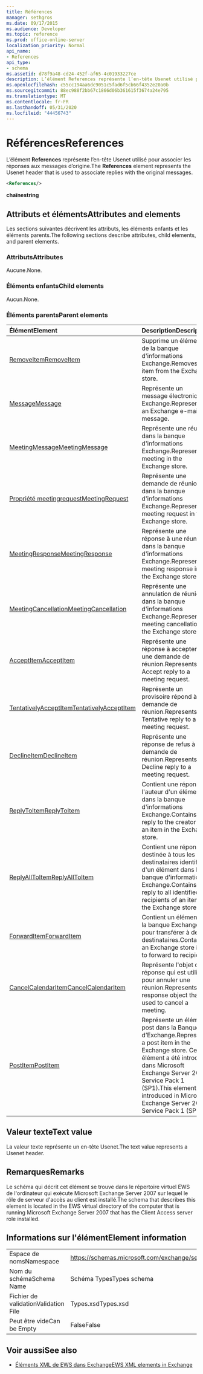 ```yaml
---
title: Références
manager: sethgros
ms.date: 09/17/2015
ms.audience: Developer
ms.topic: reference
ms.prod: office-online-server
localization_priority: Normal
api_name:
- References
api_type:
- schema
ms.assetid: d78f9a48-cd24-452f-af65-4c01933227ce
description: L’élément References représente l’en-tête Usenet utilisé pour associer les réponses aux messages d’origine.
ms.openlocfilehash: c55cc194aa6dc9051c5fad6f5cb66f4352e20a0b
ms.sourcegitcommit: 88ec988f2bb67c1866d06b361615f3674a24e795
ms.translationtype: MT
ms.contentlocale: fr-FR
ms.lasthandoff: 05/31/2020
ms.locfileid: "44456743"
---
```

# <a name="references"></a><span data-ttu-id="edc8c-103">Références</span><span class="sxs-lookup"><span data-stu-id="edc8c-103">References</span></span>

<span data-ttu-id="edc8c-104">L’élément **References** représente l’en-tête Usenet utilisé pour associer les réponses aux messages d’origine.</span><span class="sxs-lookup"><span data-stu-id="edc8c-104">The **References** element represents the Usenet header that is used to associate replies with the original messages.</span></span> 
  
```xml
<References/>
```

 <span data-ttu-id="edc8c-105">**chaîne**</span><span class="sxs-lookup"><span data-stu-id="edc8c-105">**string**</span></span>
## <a name="attributes-and-elements"></a><span data-ttu-id="edc8c-106">Attributs et éléments</span><span class="sxs-lookup"><span data-stu-id="edc8c-106">Attributes and elements</span></span>

<span data-ttu-id="edc8c-107">Les sections suivantes décrivent les attributs, les éléments enfants et les éléments parents.</span><span class="sxs-lookup"><span data-stu-id="edc8c-107">The following sections describe attributes, child elements, and parent elements.</span></span>
  
### <a name="attributes"></a><span data-ttu-id="edc8c-108">Attributs</span><span class="sxs-lookup"><span data-stu-id="edc8c-108">Attributes</span></span>

<span data-ttu-id="edc8c-109">Aucune.</span><span class="sxs-lookup"><span data-stu-id="edc8c-109">None.</span></span>
  
### <a name="child-elements"></a><span data-ttu-id="edc8c-110">Éléments enfants</span><span class="sxs-lookup"><span data-stu-id="edc8c-110">Child elements</span></span>

<span data-ttu-id="edc8c-111">Aucun.</span><span class="sxs-lookup"><span data-stu-id="edc8c-111">None.</span></span>
  
### <a name="parent-elements"></a><span data-ttu-id="edc8c-112">Éléments parents</span><span class="sxs-lookup"><span data-stu-id="edc8c-112">Parent elements</span></span>

|<span data-ttu-id="edc8c-113">**Élément**</span><span class="sxs-lookup"><span data-stu-id="edc8c-113">**Element**</span></span>|<span data-ttu-id="edc8c-114">**Description**</span><span class="sxs-lookup"><span data-stu-id="edc8c-114">**Description**</span></span>|
|:-----|:-----|
|[<span data-ttu-id="edc8c-115">RemoveItem</span><span class="sxs-lookup"><span data-stu-id="edc8c-115">RemoveItem</span></span>](removeitem.md) <br/> |<span data-ttu-id="edc8c-116">Supprime un élément de la banque d'informations Exchange.</span><span class="sxs-lookup"><span data-stu-id="edc8c-116">Removes an item from the Exchange store.</span></span>  <br/> |
|[<span data-ttu-id="edc8c-117">Message</span><span class="sxs-lookup"><span data-stu-id="edc8c-117">Message</span></span>](message-ex15websvcsotherref.md) <br/> |<span data-ttu-id="edc8c-118">Représente un message électronique Exchange.</span><span class="sxs-lookup"><span data-stu-id="edc8c-118">Represents an Exchange e-mail message.</span></span>  <br/> |
|[<span data-ttu-id="edc8c-119">MeetingMessage</span><span class="sxs-lookup"><span data-stu-id="edc8c-119">MeetingMessage</span></span>](meetingmessage.md) <br/> |<span data-ttu-id="edc8c-120">Représente une réunion dans la banque d'informations Exchange.</span><span class="sxs-lookup"><span data-stu-id="edc8c-120">Represents a meeting in the Exchange store.</span></span>  <br/> |
|[<span data-ttu-id="edc8c-121">Propriété meetingrequest</span><span class="sxs-lookup"><span data-stu-id="edc8c-121">MeetingRequest</span></span>](meetingrequest.md) <br/> |<span data-ttu-id="edc8c-122">Représente une demande de réunion dans la banque d'informations Exchange.</span><span class="sxs-lookup"><span data-stu-id="edc8c-122">Represents a meeting request in the Exchange store.</span></span>  <br/> |
|[<span data-ttu-id="edc8c-123">MeetingResponse</span><span class="sxs-lookup"><span data-stu-id="edc8c-123">MeetingResponse</span></span>](meetingresponse.md) <br/> |<span data-ttu-id="edc8c-124">Représente une réponse à une réunion dans la banque d'informations Exchange.</span><span class="sxs-lookup"><span data-stu-id="edc8c-124">Represents a meeting response in the Exchange store.</span></span>  <br/> |
|[<span data-ttu-id="edc8c-125">MeetingCancellation</span><span class="sxs-lookup"><span data-stu-id="edc8c-125">MeetingCancellation</span></span>](meetingcancellation.md) <br/> |<span data-ttu-id="edc8c-126">Représente une annulation de réunion dans la banque d'informations Exchange.</span><span class="sxs-lookup"><span data-stu-id="edc8c-126">Represents a meeting cancellation in the Exchange store.</span></span>  <br/> |
|[<span data-ttu-id="edc8c-127">AcceptItem</span><span class="sxs-lookup"><span data-stu-id="edc8c-127">AcceptItem</span></span>](acceptitem.md) <br/> |<span data-ttu-id="edc8c-128">Représente une réponse à accepter à une demande de réunion.</span><span class="sxs-lookup"><span data-stu-id="edc8c-128">Represents an Accept reply to a meeting request.</span></span>  <br/> |
|[<span data-ttu-id="edc8c-129">TentativelyAcceptItem</span><span class="sxs-lookup"><span data-stu-id="edc8c-129">TentativelyAcceptItem</span></span>](tentativelyacceptitem.md) <br/> |<span data-ttu-id="edc8c-130">Représente un provisoire répond à une demande de réunion.</span><span class="sxs-lookup"><span data-stu-id="edc8c-130">Represents a Tentative reply to a meeting request.</span></span>  <br/> |
|[<span data-ttu-id="edc8c-131">DeclineItem</span><span class="sxs-lookup"><span data-stu-id="edc8c-131">DeclineItem</span></span>](declineitem.md) <br/> |<span data-ttu-id="edc8c-132">Représente une réponse de refus à une demande de réunion.</span><span class="sxs-lookup"><span data-stu-id="edc8c-132">Represents a Decline reply to a meeting request.</span></span>  <br/> |
|[<span data-ttu-id="edc8c-133">ReplyToItem</span><span class="sxs-lookup"><span data-stu-id="edc8c-133">ReplyToItem</span></span>](replytoitem.md) <br/> |<span data-ttu-id="edc8c-134">Contient une réponse à l'auteur d'un élément dans la banque d'informations Exchange.</span><span class="sxs-lookup"><span data-stu-id="edc8c-134">Contains a reply to the creator of an item in the Exchange store.</span></span>  <br/> |
|[<span data-ttu-id="edc8c-135">ReplyAllToItem</span><span class="sxs-lookup"><span data-stu-id="edc8c-135">ReplyAllToItem</span></span>](replyalltoitem.md) <br/> |<span data-ttu-id="edc8c-136">Contient une réponse destinée à tous les destinataires identifiés d'un élément dans la banque d'informations Exchange.</span><span class="sxs-lookup"><span data-stu-id="edc8c-136">Contains a reply to all identified recipients of an item in the Exchange store.</span></span>  <br/> |
|[<span data-ttu-id="edc8c-137">ForwardItem</span><span class="sxs-lookup"><span data-stu-id="edc8c-137">ForwardItem</span></span>](forwarditem.md) <br/> |<span data-ttu-id="edc8c-138">Contient un élément de la banque Exchange pour transférer à des destinataires.</span><span class="sxs-lookup"><span data-stu-id="edc8c-138">Contains an Exchange store item to forward to recipients.</span></span>  <br/> |
|[<span data-ttu-id="edc8c-139">CancelCalendarItem</span><span class="sxs-lookup"><span data-stu-id="edc8c-139">CancelCalendarItem</span></span>](cancelcalendaritem.md) <br/> |<span data-ttu-id="edc8c-140">Représente l'objet de réponse qui est utilisé pour annuler une réunion.</span><span class="sxs-lookup"><span data-stu-id="edc8c-140">Represents the response object that is used to cancel a meeting.</span></span>  <br/> |
|[<span data-ttu-id="edc8c-141">PostItem</span><span class="sxs-lookup"><span data-stu-id="edc8c-141">PostItem</span></span>](postitem.md) <br/> |<span data-ttu-id="edc8c-142">Représente un élément post dans la Banque d’Exchange.</span><span class="sxs-lookup"><span data-stu-id="edc8c-142">Represents a post item in the Exchange store.</span></span> <span data-ttu-id="edc8c-143">Cet élément a été introduit dans Microsoft Exchange Server 2007 Service Pack 1 (SP1).</span><span class="sxs-lookup"><span data-stu-id="edc8c-143">This element was introduced in Microsoft Exchange Server 2007 Service Pack 1 (SP1).</span></span>  <br/> |
   
## <a name="text-value"></a><span data-ttu-id="edc8c-144">Valeur texte</span><span class="sxs-lookup"><span data-stu-id="edc8c-144">Text value</span></span>

<span data-ttu-id="edc8c-145">La valeur texte représente un en-tête Usenet.</span><span class="sxs-lookup"><span data-stu-id="edc8c-145">The text value represents a Usenet header.</span></span>
  
## <a name="remarks"></a><span data-ttu-id="edc8c-146">Remarques</span><span class="sxs-lookup"><span data-stu-id="edc8c-146">Remarks</span></span>

<span data-ttu-id="edc8c-147">Le schéma qui décrit cet élément se trouve dans le répertoire virtuel EWS de l'ordinateur qui exécute Microsoft Exchange Server 2007 sur lequel le rôle de serveur d'accès au client est installé.</span><span class="sxs-lookup"><span data-stu-id="edc8c-147">The schema that describes this element is located in the EWS virtual directory of the computer that is running Microsoft Exchange Server 2007 that has the Client Access server role installed.</span></span>
  
## <a name="element-information"></a><span data-ttu-id="edc8c-148">Informations sur l'élément</span><span class="sxs-lookup"><span data-stu-id="edc8c-148">Element information</span></span>

|||
|:-----|:-----|
|<span data-ttu-id="edc8c-149">Espace de noms</span><span class="sxs-lookup"><span data-stu-id="edc8c-149">Namespace</span></span>  <br/> |https://schemas.microsoft.com/exchange/services/2006/types  <br/> |
|<span data-ttu-id="edc8c-150">Nom du schéma</span><span class="sxs-lookup"><span data-stu-id="edc8c-150">Schema Name</span></span>  <br/> |<span data-ttu-id="edc8c-151">Schéma Types</span><span class="sxs-lookup"><span data-stu-id="edc8c-151">Types schema</span></span>  <br/> |
|<span data-ttu-id="edc8c-152">Fichier de validation</span><span class="sxs-lookup"><span data-stu-id="edc8c-152">Validation File</span></span>  <br/> |<span data-ttu-id="edc8c-153">Types.xsd</span><span class="sxs-lookup"><span data-stu-id="edc8c-153">Types.xsd</span></span>  <br/> |
|<span data-ttu-id="edc8c-154">Peut être vide</span><span class="sxs-lookup"><span data-stu-id="edc8c-154">Can be Empty</span></span>  <br/> |<span data-ttu-id="edc8c-155">False</span><span class="sxs-lookup"><span data-stu-id="edc8c-155">False</span></span>  <br/> |
   
## <a name="see-also"></a><span data-ttu-id="edc8c-156">Voir aussi</span><span class="sxs-lookup"><span data-stu-id="edc8c-156">See also</span></span>



- [<span data-ttu-id="edc8c-157">Éléments XML de EWS dans Exchange</span><span class="sxs-lookup"><span data-stu-id="edc8c-157">EWS XML elements in Exchange</span></span>](ews-xml-elements-in-exchange.md)

